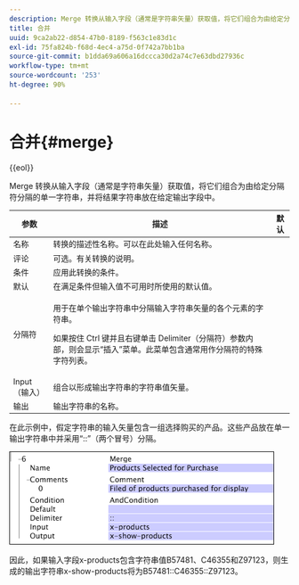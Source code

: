 ```yaml
---
description: Merge 转换从输入字段（通常是字符串矢量）获取值，将它们组合为由给定分隔符分隔的单一字符串，并将结果字符串放在给定输出字段中。
title: 合并
uuid: 9ca2ab22-d854-47b0-8189-f563c1e83d1c
exl-id: 75fa824b-f68d-4ec4-a75d-0f742a7bb1ba
source-git-commit: b1dda69a606a16dccca30d2a74c7e63dbd27936c
workflow-type: tm+mt
source-wordcount: '253'
ht-degree: 90%

---
```


# 合并{#merge}

{{eol}}

Merge 转换从输入字段（通常是字符串矢量）获取值，将它们组合为由给定分隔符分隔的单一字符串，并将结果字符串放在给定输出字段中。

<table id="table_2458E008C9A14B31A774E6819D07E9BE"> 
 <thead> 
  <tr> 
   <th colname="col1" class="entry"> 参数 </th> 
   <th colname="col2" class="entry"> 描述 </th> 
   <th colname="col3" class="entry"> 默认 </th> 
  </tr> 
 </thead>
 <tbody> 
  <tr> 
   <td colname="col1"> 名称 </td> 
   <td colname="col2"> 转换的描述性名称。可以在此处输入任何名称。 </td> 
   <td colname="col3"></td> 
  </tr> 
  <tr> 
   <td colname="col1"> 评论 </td> 
   <td colname="col2"> 可选。有关转换的说明。 </td> 
   <td colname="col3"></td> 
  </tr> 
  <tr> 
   <td colname="col1"> 条件 </td> 
   <td colname="col2"> 应用此转换的条件。 </td> 
   <td colname="col3"></td> 
  </tr> 
  <tr> 
   <td colname="col1"> 默认 </td> 
   <td colname="col2"> 在满足条件但输入值不可用时所使用的默认值。 </td> 
   <td colname="col3"></td> 
  </tr> 
  <tr> 
   <td colname="col1"> 分隔符 </td> 
   <td colname="col2"> <p>用于在单个输出字符串中分隔输入字符串矢量的各个元素的字符串。 </p> <p> 如果按住 Ctrl 键并且右键单击 Delimiter（分隔符）参数内部，则会显示“<span class="wintitle">插入</span>”菜单。此菜单包含通常用作分隔符的特殊字符列表。 </p> </td> 
   <td colname="col3"></td> 
  </tr> 
  <tr> 
   <td colname="col1"> Input（输入） </td> 
   <td colname="col2"> 组合以形成输出字符串的字符串值矢量。 </td> 
   <td colname="col3"></td> 
  </tr> 
  <tr> 
   <td colname="col1"> 输出 </td> 
   <td colname="col2"> 输出字符串的名称。 </td> 
   <td colname="col3"></td> 
  </tr> 
 </tbody> 
</table>

在此示例中，假定字符串的输入矢量包含一组选择购买的产品。这些产品放在单一输出字符串中并采用“::”（两个冒号）分隔。

![](assets/cfg_TransformationType_Merge.png)

因此，如果输入字段x-products包含字符串值B57481、C46355和Z97123，则生成的输出字符串x-show-products将为B57481::C46355::Z97123。
